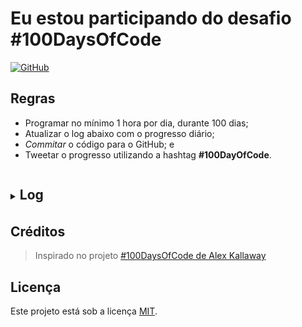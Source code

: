 # Eu estou participando do desafio #100DaysOfCode

[![GitHub](https://img.shields.io/github/license/learnermap/learnermap)](https://github.com/learnermap/learnermap/blob/cdd2c10c083e9d3fec07999c339c89901055291c/LICENSE)


## Regras

- Programar no mínimo 1 hora por dia, durante 100 dias;
- Atualizar o log abaixo com o progresso diário;
- _Commitar_ o código para o GitHub; e
- Tweetar o progresso utilizando a hashtag **#100DayOfCode**.

<details>
<summary><h2 style="display:inline-block;margin-bottom: .1em;padding-bottom: .1em;">Log</h2>
<!-- <hr style="margin-top: 4px; height: 0.05em!important;">--></summary> 

### Day 0: January 30, 2023 

**Today's Progress**: I started and finished a logic programming course.

**Thoughts:** I learned concepts such as variables, loops, and functions.

**Link to work:** [Projects and activities](https://github.com/learnermap/learning-logic/commit/314159e42e175c72928da2562a1816c374ffe79d).


### Day 1: January 31, 2023

**Today's Progress:** Beginning and completing the 2nd course in programming
logic.

**Thoughts:** I review concepts such as functions and modularization.

**Link to work:** [Projects and activities](https://github.com/learnermap/learning-logic/commit/6a6a1fcfc5f535154784f3a81f097823f47348d1).


### Day 2: February 1, 2023

**Today's Progress:** Beginning and completing the 1st and 2nd course of html/css. Create my first web page.

**Thoughts:** Created a web page using semantic tags html5, stylizing with CSS.

**Link to work:** [Projects and activities](https://github.com/learnermap/learning-html-css)


### Day 3: February 2, 2023

**Today's Progress:** Beginning and completing the 3rd and 4th course in html/css.

**Thoughts:** I (re)view concepts such as tags html/css and stylization using flexbox.

**Link to work:** [Projects and activities](https://github.com/learnermap/learning-html-css).


### Day 4: February 3, 2023

**Today's Progress:** Today, I review the html/css content studied in the last days, making exercises in app [@Sololearn](https://twitter.com/Sololearn).

**Thoughts:** html, headings, images, coments,  standards, best practices and lists. 

**Link to work:** [Projects and activities](https://github.com/learnermap/learning-html-css).


### Day 5: February 4, 2023

**Today's Progress:** Revisei o curso de HTML/CSS, refazendo a aulas e comparando os conceitos aprendidos com os exemplos da seção [HOW TO do W3Schools](https://www.w3schools.com/howto/default.asp).

**Thoughts:** html, headings, images, coments,  standards, best practices and lists. 

**Link to work:** [Projects and activities](https://github.com/learnermap/learning-html-css).
</details>

## Créditos 

> Inspirado no projeto [#100DaysOfCode de Alex Kallaway](https://github.com/kallaway/100-days-of-code)

## Licença

Este projeto está sob a licença [MIT](https://github.com/learnermap/100-days-of-code/blob/8741c1b0f392ad633cf625434f01b28c0ff4b8a9/LICENSE).